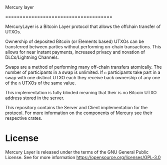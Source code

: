 Mercury layer

=====================================

MercuryLayer is a Bitcoin Layer protocol that allows the offchain transfer of UTXOs.

Ownership of deposited Bitcoin (or Elements based) UTXOs can be transferred between parties without performing on-chain transactions. This allows for near instant payments, increased privacy and novation of DLCs/Lightning Channels.

Swaps are a method of performing many off-chain transfers atomically. The number of participants in a swap is unlimited. If `n` participants take part in a swap with one distinct UTXO each they receive back ownership of any one of the `n` UTXOs of the same value. 

This implementation is fully blinded meaning that their is no Bitcoin UTXO address stored in the server.

This repository contains the Server and Client implementation for the protocol. For more information on the components of Mercury see their respective crates.

# License

Mercury Layer is released under the terms of the GNU General Public License. See for more information https://opensource.org/licenses/GPL-3.0
